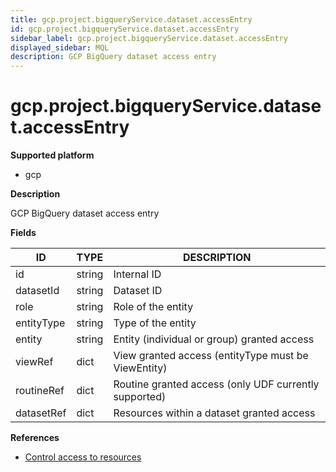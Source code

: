```yaml
---
title: gcp.project.bigqueryService.dataset.accessEntry
id: gcp.project.bigqueryService.dataset.accessEntry
sidebar_label: gcp.project.bigqueryService.dataset.accessEntry
displayed_sidebar: MQL
description: GCP BigQuery dataset access entry
---
```


# gcp.project.bigqueryService.dataset.accessEntry

**Supported platform**

- gcp

**Description**

GCP BigQuery dataset access entry

**Fields**

| ID         | TYPE   | DESCRIPTION                                           |
| ---------- | ------ | ----------------------------------------------------- |
| id         | string | Internal ID                                           |
| datasetId  | string | Dataset ID                                            |
| role       | string | Role of the entity                                    |
| entityType | string | Type of the entity                                    |
| entity     | string | Entity (individual or group) granted access           |
| viewRef    | dict   | View granted access (entityType must be ViewEntity)   |
| routineRef | dict   | Routine granted access (only UDF currently supported) |
| datasetRef | dict   | Resources within a dataset granted access             |

**References**

- [Control access to resources](https://cloud.google.com/bigquery/docs/control-access-to-resources-iam)
